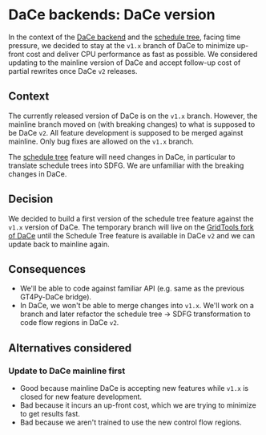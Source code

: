 # DaCe backends: DaCe version

In the context of the [DaCe backend](./backend-dace.md) and the [schedule tree](./backend-dace-schedule-tree.md), facing time pressure, we decided to stay at the `v1.x` branch of DaCe to minimize up-front cost and deliver CPU performance as fast as possible. We considered updating to the mainline version of DaCe and accept follow-up cost of partial rewrites once DaCe `v2` releases.

## Context

The currently released version of DaCe is on the `v1.x` branch. However, the mainline branch moved on (with breaking changes) to what is supposed to be DaCe `v2`. All feature development is supposed to be merged against mainline. Only bug fixes are allowed on the `v1.x` branch.

The [schedule tree](./backend-dace-schedule-tree.md) feature will need changes in DaCe, in particular to translate schedule trees into SDFG. We are unfamiliar with the breaking changes in DaCe.

## Decision

We decided to build a first version of the schedule tree feature against the `v1.x` version of DaCe. The temporary branch will live on the [GridTools fork of DaCe](https://github.com/GridTools/dace) until the Schedule Tree feature is available in DaCe `v2` and we can update back to mainline again.

## Consequences

- We'll be able to code against familiar API (e.g. same as the previous GT4Py-DaCe bridge).
- In DaCe, we won't be able to merge changes into `v1.x`. We'll work on a branch and later refactor the schedule tree -> SDFG transformation to code flow regions in DaCe `v2`.

## Alternatives considered

### Update to DaCe mainline first

- Good because mainline DaCe is accepting new features while `v1.x` is closed for new feature development.
- Bad because it incurs an up-front cost, which we are trying to minimize to get results fast.
- Bad because we aren't trained to use the new control flow regions.
